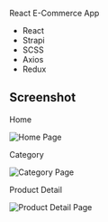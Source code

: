 React E-Commerce App

- React
- Strapi
- SCSS
- Axios
- Redux

## Screenshot

Home

![Home Page](https://awesomescreenshot.s3.amazonaws.com/image/3148971/36497296-30052f752e66c56b3e9dcfa22e5fc147.png?X-Amz-Algorithm=AWS4-HMAC-SHA256&X-Amz-Credential=AKIAJSCJQ2NM3XLFPVKA%2F20230126%2Fus-east-1%2Fs3%2Faws4_request&X-Amz-Date=20230126T101926Z&X-Amz-Expires=28800&X-Amz-SignedHeaders=host&X-Amz-Signature=40b376bd55544b7d1ea0e0c27122978a6e33bdf1787c306437fb2bd138817696 "Home Page")

Category

![Category Page](https://awesomescreenshot.s3.amazonaws.com/image/3148971/36497274-e54b03e9ab97941ae9dd35f8a1ecfb39.png?X-Amz-Algorithm=AWS4-HMAC-SHA256&X-Amz-Credential=AKIAJSCJQ2NM3XLFPVKA%2F20230126%2Fus-east-1%2Fs3%2Faws4_request&X-Amz-Date=20230126T101846Z&X-Amz-Expires=28800&X-Amz-SignedHeaders=host&X-Amz-Signature=056c0ff0233e2c79f5be1cc7114d623a238bf1f75a87585441618051507d53c3 "Category Page")

Product Detail

![Product Detail Page](https://awesomescreenshot.s3.amazonaws.com/image/3148971/36497275-6dfcaaaf1a66cdf2ac72be5f2ae7e25e.png?X-Amz-Algorithm=AWS4-HMAC-SHA256&X-Amz-Credential=AKIAJSCJQ2NM3XLFPVKA%2F20230126%2Fus-east-1%2Fs3%2Faws4_request&X-Amz-Date=20230126T101659Z&X-Amz-Expires=28800&X-Amz-SignedHeaders=host&X-Amz-Signature=2ae4f72d3a5f556e224039f8ce20fa76da1518f1f98cafd45b3cf2c97f09c374 "Product Detail Page")